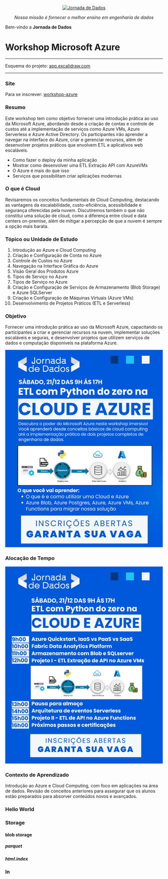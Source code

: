  
<p align="center">
  <a href="https://suajornadadedados.com.br/"><img src="https://github.com/lvgalvao/data-engineering-roadmap/raw/main/pics/logo.png" alt="Jornada de Dados"></a>
</p>
<p align="center">
    <em>Nossa missão é fornecer o melhor ensino em engenharia de dados</em>
</p>

Bem-vindo a **Jornada de Dados**

# Workshop Microsoft Azure

---

Esquema do projeto: [app.excalidraw.com](https://link.excalidraw.com/l/8pvW6zbNUnD/2gahrXjzy54)

---

### Site

Para se inscrever: [workshop-azure](https://suajornadadedados.com.br/workshop-azure/)

### Resumo
Este workshop tem como objetivo fornecer uma introdução prática ao uso da Microsoft Azure, abordando desde a criação de contas e controle de custos até a implementação de serviços como Azure VMs, Azure Serverless e Azure Active Directory. Os participantes irão aprender a navegar na interface do Azure, criar e gerenciar recursos, além de desenvolver projetos práticos que envolvem ETL e aplicativos web escaláveis.

- Como fazer o deploy da minha aplicação
- Mostrar como desenvolver uma ETL Extração API com AzureVMs
- O Azure é mais do que isso
- Serviços que possibilitam criar aplicações modernas

### O que é Cloud
Revisaremos os conceitos fundamentais de Cloud Computing, destacando as vantagens da escalabilidade, custo-eficiência, acessibilidade e segurança oferecidas pela nuvem. Discutiremos também o que não constitui uma solução de cloud, como a diferença entre cloud e data centers on-premise, além de mitigar a percepção de que a nuvem é sempre a opção mais barata.

### Tópico ou Unidade de Estudo
1. Introdução ao Azure e Cloud Computing
2. Criação e Configuração de Conta no Azure
3. Controle de Custos no Azure
4. Navegação na Interface Gráfica do Azure
5. Visão Geral dos Produtos Azure
6. Tipos de Serviço no Azure
7. Tipos de Serviço no Azure
8. Criação e Configuração de Serviços de Armazenamento (Blob Storage) e Azure SQLServer
9. Criação e Configuração de Máquinas Virtuais (Azure VMs)
10. Desenvolvimento de Projetos Práticos (ETL e Serverless)

### Objetivo
Fornecer uma introdução prática ao uso da Microsoft Azure, capacitando os participantes a criar e gerenciar recursos na nuvem, implementar soluções escaláveis e seguras, e desenvolver projetos que utilizem serviços de dados e computação disponíveis na plataforma Azure.

![imagem](./pics/imagem_01.png)

### Alocação de Tempo

![imagem](./pics/imagem_02.png)

### Contexto de Aprendizado
Introdução ao Azure e Cloud Computing, com foco em aplicações na área de dados. Revisão de conceitos anteriores para assegurar que os alunos estão preparados para absorver conteúdos novos e avançados.

### Hello World

### Storage

#### blob storage

##### parquet

##### html.index

### In